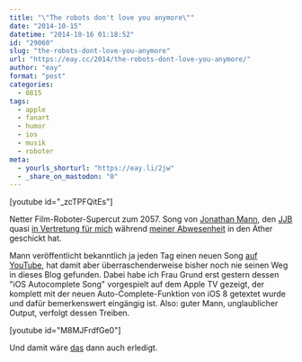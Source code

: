 ```yaml
---
title: "\"The robots don't love you anymore\""
date: "2014-10-15"
datetime: "2014-10-16 01:18:52"
id: "29060"
slug: "the-robots-dont-love-you-anymore"
url: "https://eay.cc/2014/the-robots-dont-love-you-anymore/"
author: "eay"
format: "post"
categories:
  - 0815
tags:
  - apple
  - fanart
  - humor
  - ios
  - musik
  - roboter
meta:
  - yourls_shorturl: "https://eay.li/2jw"
  - _share_on_mastodon: "0"
---
```


\[youtube id="\_zcTPFQitEs"\]

Netter Film-Roboter-Supercut zum 2057. Song von [Jonathan Mann](http://jonathanmann.net/), den [JJB](https://twitter.com/JJBs_Cinema) quasi [in Vertretung für mich](https://twitter.com/JJBs_Cinema/status/519564146489053184) während [meiner Abwesenheit](https://twitter.com/eay/status/517654058212270080) in den Äther geschickt hat.

Mann veröffentlicht bekanntlich ja jeden Tag einen neuen Song [auf YouTube](https://www.youtube.com/user/therockcookiebottom), hat damit aber überraschenderweise bisher noch nie seinen Weg in dieses Blog gefunden. Dabei habe ich Frau Grund erst gestern dessen "iOS Autocomplete Song" vorgespielt auf dem Apple TV gezeigt, der komplett mit der neuen Auto-Complete-Funktion von iOS 8 getextet wurde und dafür bemerkenswert eingängig ist. Also: guter Mann, unglaublicher Output, verfolgt dessen Treiben.

\[youtube id="M8MJFrdfGe0"\]

Und damit wäre [das](http://eay.cc/?s=jonathan+mann) dann auch erledigt.
